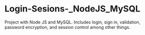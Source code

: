 # Login-Sesions-_NodeJS_MySQL
Project with Node JS and MySQL. Includes login, sign in, validation, password encryption, and session control among other things.
